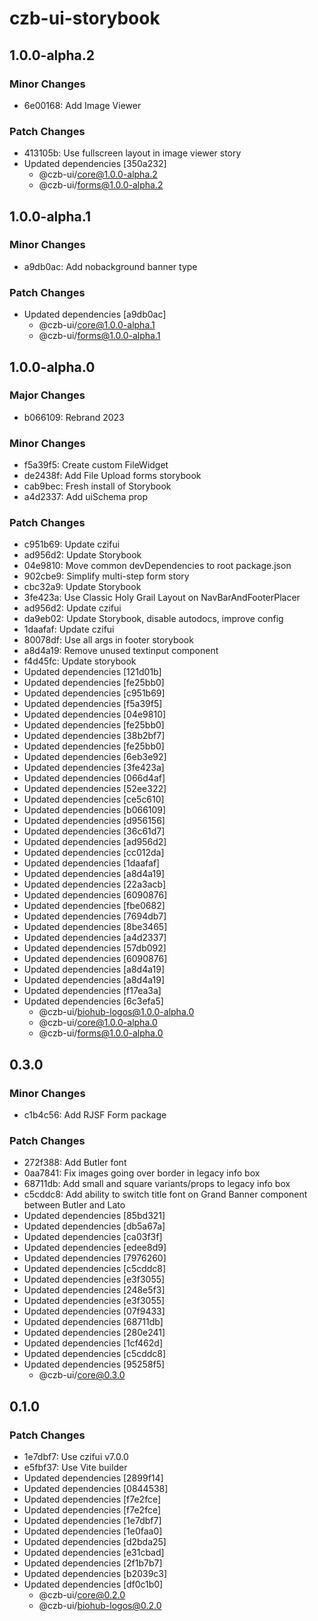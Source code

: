# czb-ui-storybook

## 1.0.0-alpha.2

### Minor Changes

- 6e00168: Add Image Viewer

### Patch Changes

- 413105b: Use fullscreen layout in image viewer story
- Updated dependencies [350a232]
  - @czb-ui/core@1.0.0-alpha.2
  - @czb-ui/forms@1.0.0-alpha.2

## 1.0.0-alpha.1

### Minor Changes

- a9db0ac: Add nobackground banner type

### Patch Changes

- Updated dependencies [a9db0ac]
  - @czb-ui/core@1.0.0-alpha.1
  - @czb-ui/forms@1.0.0-alpha.1

## 1.0.0-alpha.0

### Major Changes

- b066109: Rebrand 2023

### Minor Changes

- f5a39f5: Create custom FileWidget
- de2438f: Add File Upload forms storybook
- cab9bec: Fresh install of Storybook
- a4d2337: Add uiSchema prop

### Patch Changes

- c951b69: Update czifui
- ad956d2: Update Storybook
- 04e9810: Move common devDependencies to root package.json
- 902cbe9: Simplify multi-step form story
- cbc32a9: Update Storybook
- 3fe423a: Use Classic Holy Grail Layout on NavBarAndFooterPlacer
- ad956d2: Update czifui
- da9eb02: Update Storybook, disable autodocs, improve config
- 1daafaf: Update czifui
- 80078df: Use all args in footer storybook
- a8d4a19: Remove unused textinput component
- f4d45fc: Update storybook
- Updated dependencies [121d01b]
- Updated dependencies [fe25bb0]
- Updated dependencies [c951b69]
- Updated dependencies [f5a39f5]
- Updated dependencies [04e9810]
- Updated dependencies [fe25bb0]
- Updated dependencies [38b2bf7]
- Updated dependencies [fe25bb0]
- Updated dependencies [6eb3e92]
- Updated dependencies [3fe423a]
- Updated dependencies [066d4af]
- Updated dependencies [52ee322]
- Updated dependencies [ce5c610]
- Updated dependencies [b066109]
- Updated dependencies [d956156]
- Updated dependencies [36c61d7]
- Updated dependencies [ad956d2]
- Updated dependencies [cc012da]
- Updated dependencies [1daafaf]
- Updated dependencies [a8d4a19]
- Updated dependencies [22a3acb]
- Updated dependencies [6090876]
- Updated dependencies [fbe0682]
- Updated dependencies [7694db7]
- Updated dependencies [8be3465]
- Updated dependencies [a4d2337]
- Updated dependencies [57db092]
- Updated dependencies [6090876]
- Updated dependencies [a8d4a19]
- Updated dependencies [a8d4a19]
- Updated dependencies [f17ea3a]
- Updated dependencies [6c3efa5]
  - @czb-ui/biohub-logos@1.0.0-alpha.0
  - @czb-ui/core@1.0.0-alpha.0
  - @czb-ui/forms@1.0.0-alpha.0

## 0.3.0

### Minor Changes

- c1b4c56: Add RJSF Form package

### Patch Changes

- 272f388: Add Butler font
- 0aa7841: Fix images going over border in legacy info box
- 68711db: Add small and square variants/props to legacy info box
- c5cddc8: Add ability to switch title font on Grand Banner component between Butler and Lato
- Updated dependencies [85bd321]
- Updated dependencies [db5a67a]
- Updated dependencies [ca03f3f]
- Updated dependencies [edee8d9]
- Updated dependencies [7976260]
- Updated dependencies [c5cddc8]
- Updated dependencies [e3f3055]
- Updated dependencies [248e5f3]
- Updated dependencies [e3f3055]
- Updated dependencies [07f9433]
- Updated dependencies [68711db]
- Updated dependencies [280e241]
- Updated dependencies [1cf462d]
- Updated dependencies [c5cddc8]
- Updated dependencies [95258f5]
  - @czb-ui/core@0.3.0

## 0.1.0

### Patch Changes

- 1e7dbf7: Use czifui v7.0.0
- e5fbf37: Use Vite builder
- Updated dependencies [2899f14]
- Updated dependencies [0844538]
- Updated dependencies [f7e2fce]
- Updated dependencies [f7e2fce]
- Updated dependencies [1e7dbf7]
- Updated dependencies [1e0faa0]
- Updated dependencies [d2bda25]
- Updated dependencies [e31cbad]
- Updated dependencies [2f1b7b7]
- Updated dependencies [b2039c3]
- Updated dependencies [df0c1b0]
  - @czb-ui/core@0.2.0
  - @czb-ui/biohub-logos@0.2.0
